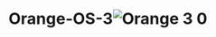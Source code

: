 # Orange-OS-3![Orange 3 0](https://user-images.githubusercontent.com/100821546/156898859-c0c4bcf1-eeab-4232-a7fc-bd34d3db8834.jpg)
